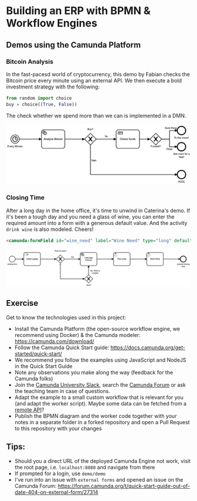 # Building an ERP with BPMN &amp; Workflow Engines
## Demos using the Camunda Platform

### Bitcoin Analysis

In the fast-pacesd world of cryptocurrency, this demo by Fabian checks the Bitcoin price every minute using an external API. We then execute a bold investment strategy with the following:

```Python
from random import choice
buy = choice((True, False))
```

The check whether we spend more than we can is implemented in a DMN.

![BPMN diagram](bitcoin-analysis/analyze.png)

### Closing Time

After a long day in the home office, it's time to unwind in Caterina's demo. If it's been a tough day and you need a glass of wine, you can enter the required amount into a form with a generous default value. And the activity `drink wine` is also modeled. Cheers!

```HTML
<camunda:formField id="wine_need" label="Wine Need" type="long" defaultValue="5" />
```

![BPMN diagram](closing-time/ClosingTimeDiagramm.png)

## Exercise
Get to know the technologies used in this project:

* Install the Camunda Platform (the open-source workflow engine, we recommend using Docker) & the Camunda modeler: https://camunda.com/download/
* Follow the Camunda Quick Start guide: https://docs.camunda.org/get-started/quick-start/
* We recommend you follow the examples using JavaScript and NodeJS in the Quick Start Guide
* Note any observations you make along the way (feedback for the Camunda folks)
* Join the [Camunda University Slack](https://camunda-university.slack.com), search the [Camunda Forum](https://forum.camunda.org) or ask the teaching team in case of questions.
* Adapt the example to a small custom workflow that is relevant for you (and adapt the worker script). Maybe some data can be fetched from a [remote API](https://apilist.fun)?
* Publish the BPMN diagram and the worker code together with your notes in a separate folder in a forked repository and open a Pull Request to this repository with your changes

## Tips:
* Should you a direct URL of the deployed Camunda Engine not work, visit the root page, i.e. `localhost:8080` and navigate from there
* If prompted for a login, use `demo/demo`
* I've run into an issue with `external forms` and opened an issue on the Camunda Forum: https://forum.camunda.org/t/quick-start-guide-out-of-date-404-on-external-form/27314
